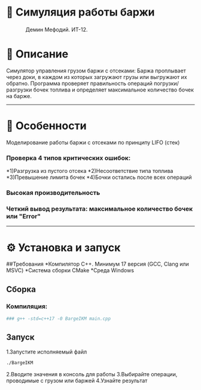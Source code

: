 # 🚢 Симуляция работы баржи
ᅟᅟᅟᅟДемин Мефодий. ИТ-12.
# 📧 Описание
Cимулятор управления грузом баржи с отсеками:
Баржа проплывает через доки, в каждом из которых загружают грузы или выгружают их обратно.
Программа проверяет правильность операций погрузки/разгрузки бочек топлива и определяет максимальное количество бочек на барже.

---

# 🌟 Особенности
Моделирование работы баржи с отсеками по принципу LIFO (стек)

### Проверка 4 типов критических ошибок:
*1)Разгрузка из пустого отсека
*2)Несоответствие типа топлива
*3)Превышение лимита бочек
*4)Бочки остались после всех операций

### Высокая производительность 
### Четкий вывод результата: максимальное количество бочек или "Error"

---

# ⚙️ Установка и запуск

##Требования
*Компилятор C++. Минимум 17 версия (GCC, Clang или MSVC)
*Система сборки CMake
*Среда Windows

## Сборка
### Компиляция:
```bash
### g++ -std=c++17 -0 BargeIKM main.cpp
```

## Запуск
1.Запустите исполняемый файл
```bash
./BargeIKM
```

2.Вводите значения в консоль для работы
3.Выбирайте операции, проводимые с грузом или баржей
4.Узнайте результат
